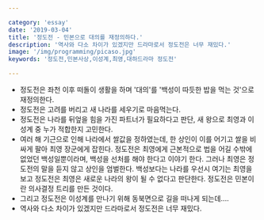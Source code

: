 ```yaml
---

category: 'essay'
date: '2019-03-04'
title: '정도전 - 민본으로 대의를 재정의하다.'
description: '역사와 다소 차이가 있겠지만 드라마로서 정도전은 너무 재밌다.'
image: '/img/programming/picaso.jpg'
keywords: '정도전,민본사상,이성계,최영,대하드라마 정도전'

---
```


- 정도전은 좌천 이후 떠돌이 생활을 하며 '대의'를 '백성이 따듯한 밥을 먹는 것'으로 재정의한다.
- 정도전은 고려를 버리고 새 나라를 세우기로 마음먹는다.
- 정도전은 나라를 뒤엎을 힘을 가진 파트너가 필요하다고 판단, 새 왕으로 최영과 이성계 중 누가 적합한지 고민한다.
- 여러 해 기근으로 인해 나라에서 쌀값을 정하였는데, 한 상인이 이를 어기고 쌀을 비싸게 팔아 최영 장군에게 잡힌다. 정도전은 최영에게 근본적으로 법을 어길 수밖에 없었던 백성일뿐이라며, 백성을 선처를 해야 한다고 이야기 한다. 그러나 최영은 정도전의 말을 듣지 않고 상인을 엄벌한다. 백성보다는 나라를 우선시 여기는 최영을 보고 정도전은 최영은 새로운 나라의 왕이 될 수 없다고 판단한다. 정도전은 민본이란 의사결정 트리를 만든 것이다.
- 그리고 정도전은 이성계를 만나기 위해 동북면으로 길을 떠나게 되는데....
- 역사와 다소 차이가 있겠지만 드라마로서 정도전은 너무 재밌다.
